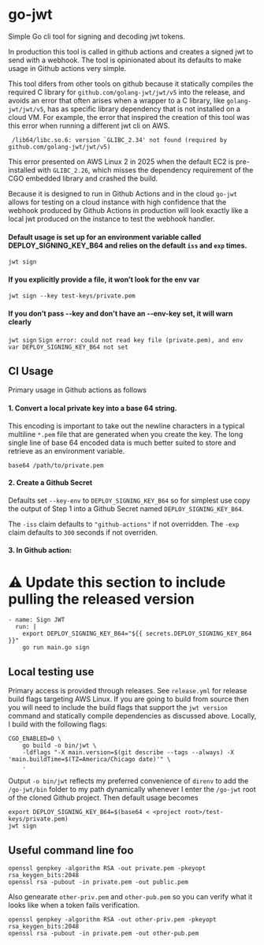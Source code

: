 # go-jwt
Simple Go cli tool for signing and decoding jwt tokens.

In production this tool is called in github actions and creates a signed jwt to send with a webhook. The tool is opinionated about its defaults to make usage in Github actions very simple.

This tool difers from other tools on github because it statically compiles the required C library for `github.com/golang-jwt/jwt/v5` into the release, and avoids an error that often arises when a wrapper to a C library, like `golang-jwt/jwt/v5`, has as specific library dependency that is not installed on a cloud VM.  For example, the error that inspired the creation of this tool was this error when running a different jwt cli on AWS.
```
 /lib64/libc.so.6: version `GLIBC_2.34' not found (required by github.com/golang-jwt/jwt/v5)
```
This error presented on AWS Linux 2 in 2025 when the default EC2 is pre-installed with  `GLIBC_2.26`, which misses the dependency requirement of the CGO embedded library and crashed the build.

Because it is designed to run in Github Actions and in the cloud `go-jwt` allows for testing on a cloud instance with high confidence that the webhook produced by Github Actions in production will look exactly like a local jwt produced on the instance to test the webhook handler.

#### Default usage is set up for an environment variable called DEPLOY_SIGNING_KEY_B64 and relies on the default `iss` and `exp` times.
`jwt sign`

#### If you explicitly provide a file, it won’t look for the env var
`jwt sign --key test-keys/private.pem`

#### If you don’t pass --key and don't have an --env-key set, it will warn clearly
`jwt sign`
`Sign error: could not read key file (private.pem), and env var DEPLOY_SIGNING_KEY_B64 not set`

## CI Usage
Primary usage in Github actions as follows

#### 1. Convert a local private key into a base 64 string.
This encoding is important to take out the newline characters in a typical multiline `*.pem` file that are generated when you create the key. The long single line of base 64 encoded data is much better suited to store and retrieve as an environment variable.
```
base64 /path/to/private.pem
```
#### 2. Create a Github Secret
Defaults set `--key-env` to `DEPLOY_SIGNING_KEY_B64` so for simplest use copy the output of Step 1 into a Github Secret named `DEPLOY_SIGNING_KEY_B64`.

The `-iss` claim defaults to `"github-actions"` if not overridden.
The `-exp` claim defaults to `300` seconds if not overriden.

#### 3. In Github action:

# ⚠️ Update this section to include pulling the released version
```
- name: Sign JWT
  run: |
    export DEPLOY_SIGNING_KEY_B64="${{ secrets.DEPLOY_SIGNING_KEY_B64 }}"
    go run main.go sign 
```

## Local testing use
Primary access is provided through releases.  See `release.yml` for release build flags targeting AWS Linux. If you are going to build from source then you will need to include the build flags that support the `jwt version` command and statically compile dependencies as discussed above. Locally, I build with the following flags:
```
CGO_ENABLED=0 \
    go build -o bin/jwt \
    -ldflags "-X main.version=$(git describe --tags --always) -X 'main.buildTime=$(TZ=America/Chicago date)'" \
    .
```

Output `-o bin/jwt` reflects my preferred convenience of `direnv` to add the `/go-jwt/bin` folder to my path dynamically whenever I enter the `/go-jwt` root of the cloned Github project. Then default usage becomes
```
export DEPLOY_SIGNING_KEY_B64=$(base64 < <project root>/test-keys/private.pem)
jwt sign
```

## Useful command line foo
```
openssl genpkey -algorithm RSA -out private.pem -pkeyopt rsa_keygen_bits:2048
openssl rsa -pubout -in private.pem -out public.pem
```

Also genearate `other-priv.pem` and `other-pub.pem` so you can verify what it looks like when a token fails verification.
```
openssl genpkey -algorithm RSA -out other-priv.pem -pkeyopt rsa_keygen_bits:2048
openssl rsa -pubout -in private.pem -out other-pub.pem
```

